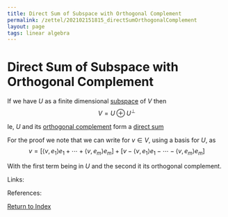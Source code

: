 ```yaml
---
title: Direct Sum of Subspace with Orthogonal Complement
permalink: /zettel/202102151815_directSumOrthogonalComplement
layout: page
tags: linear algebra
---
```

# Direct Sum of Subspace with Orthogonal Complement

If we have $U$ as a finite dimensional [subspace](202102061429_subspaceDefinition) of $V$ then
$$
V = U \oplus U^{\bot}
$$

Ie, $U$ and its [orthogonal complement](202102151112_orthogonalComplementDefinition) form a [direct sum](202102061512_directSumDefinition)

For the proof we note that we can write for $v \in V$, using a basis for $U$, as 
$$
v = \big[ \langle v, e_1 \rangle e_1 + \cdots + \langle v, e_m \rangle e_m \big] + \big[ v - \langle v, e_1 \rangle e_1 - \cdots - \langle v, e_m \rangle e_m \big]
$$

With the first term being in $U$ and the second it its orthogonal complement.

Links: 

References: 

[Return to Index](index)